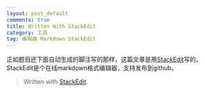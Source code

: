 ```yaml
---
layout: post_default
comments: true
title: Written With StackEdit
category: 工具
tag: 编辑器 Markdown StackEdit
---
```


正如题目还下面自动生成的脚注写的那样，这篇文章是用[StackEdit](https://stackedit.io/)写的。
StackEdit是个在线markdown格式编辑器，支持发布到github。


> Written with [StackEdit](https://stackedit.io/).